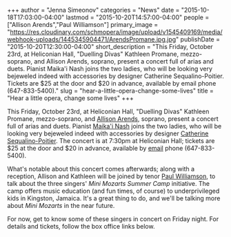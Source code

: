 +++
author = "Jenna Simeonov"
categories = "News"
date = "2015-10-18T17:03:00-04:00"
lastmod = "2015-10-20T14:57:00-04:00"
people = ["Allison Arends","Paul Williamson"]
primary_image = "https://res.cloudinary.com/schmopera/image/upload/v1545409169/media/webhook-uploads/1445345904471/ArendsPromane.jpg.jpg"
publishDate = "2015-10-20T12:30:00-04:00"
short_description = "This Friday, October 23rd, at Heliconian Hall, &quot;Duelling Divas&quot; Kathleen Promane, mezzo-soprano, and Allison Arends, soprano, present a concert full of arias and duets. Pianist Maika&#039;i Nash joins the two ladies, who will be looking very bejeweled indeed with accessories by designer Catherine Sequalino-Poitier. Tickets are $25 at the door and $20 in advance, available by email phone (647-833-5400)."
slug = "hear-a-little-opera-change-some-lives"
title = "Hear a little opera, change some lives"
+++

This Friday, October 23rd, at Heliconian Hall, "Duelling Divas" Kathleen Promane, mezzo-soprano, and [Allison Arends](/scene/people/allison-arends/), soprano, present a concert full of arias and duets. Pianist [Maika'i Nash](/scene/people/maikai-nash/) joins the two ladies, who will be looking very bejeweled indeed with accessories by designer [Catherine Sequalino-Poitier](http://www.csp-studiosequalino.com/). The concert is at 7:30pm at Heliconian Hall; tickets are $25 at the door and $20 in advance, available by [email](mailto:allison@allisonarends.com) phone (647-833-5400).

What's notable about this concert comes afterwards; along with a reception, Allison and Kathleen will be joined by tenor [Paul Williamson](/scene/people/paul-williamson/), to talk about the three singers' *Mini Mozarts Summer Camp* initiative. The camp offers music education (and fun times, of course) to underprivileged kids in Kingston, Jamaica. It's a great thing to do, and we'll be talking more about *Mini Mozarts* in the near future.

For now, get to know some of these singers in concert on Friday night. For details and tickets, follow the box office links below.
